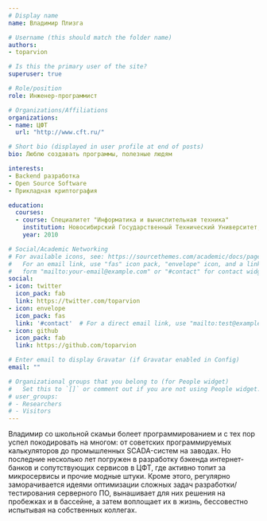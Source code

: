```yaml
---
# Display name
name: Владимир Плизга

# Username (this should match the folder name)
authors:
- toparvion

# Is this the primary user of the site?
superuser: true

# Role/position
role: Инженер-программист

# Organizations/Affiliations
organizations:
- name: ЦФТ
  url: "http://www.cft.ru/"

# Short bio (displayed in user profile at end of posts)
bio: Люблю создавать программы, полезные людям

interests:
- Backend разработка
- Open Source Software
- Прикладная криптография

education:
  courses:
  - course: Специалитет "Информатика и вычислительная техника"
    institution: Новосибирский Государственный Технический Университет, АВТФ
    year: 2010

# Social/Academic Networking
# For available icons, see: https://sourcethemes.com/academic/docs/page-builder/#icons
#   For an email link, use "fas" icon pack, "envelope" icon, and a link in the
#   form "mailto:your-email@example.com" or "#contact" for contact widget.
social:
- icon: twitter
  icon_pack: fab
  link: https://twitter.com/toparvion
- icon: envelope
  icon_pack: fas
  link: '#contact'  # For a direct email link, use "mailto:test@example.org".
- icon: github
  icon_pack: fab
  link: https://github.com/toparvion

# Enter email to display Gravatar (if Gravatar enabled in Config)
email: ""

# Organizational groups that you belong to (for People widget)
#   Set this to `[]` or comment out if you are not using People widget.
# user_groups:
# - Researchers
# - Visitors
---
```


Владимир со школьной скамьи болеет программированием и с тех пор успел покодировать на многом: от советских программируемых калькуляторов до промышленных SCADA-систем на заводах. Но последние несколько лет погружен в разработку бэкенда интернет-банков и сопутствующих сервисов в ЦФТ, где активно топит за микросервисы и прочие модные штуки. Кроме этого, регулярно заморачивается идеями оптимизации сложных задач разработки/тестирования серверного ПО, вынашивает для них решения на пробежках и в бассейне, а затем воплощает их в жизнь, бессовестно испытывая на собственных коллегах.
